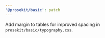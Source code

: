 ```yaml
---
'@prosekit/basic': patch
---
```


Add margin to tables for improved spacing in `prosekit/basic/typography.css`.
